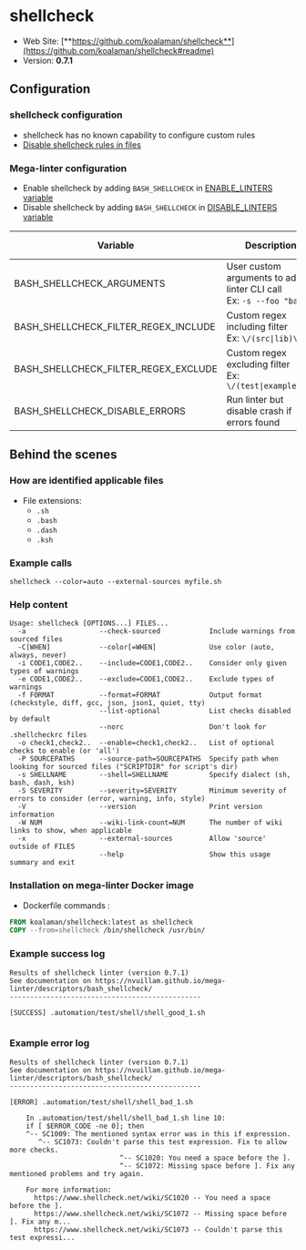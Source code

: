 <!-- markdownlint-disable MD033 MD041 -->
<!-- Generated by .automation/build.py, please do not update manually -->
# shellcheck

- Web Site: [**https://github.com/koalaman/shellcheck**](https://github.com/koalaman/shellcheck#readme)
- Version: **0.7.1**

## Configuration

### shellcheck configuration

- shellcheck has no known capability to configure custom rules
- [Disable shellcheck rules in files](https://github.com/koalaman/shellcheck/wiki/Ignore)

### Mega-linter configuration

- Enable shellcheck by adding `BASH_SHELLCHECK` in [ENABLE_LINTERS variable](../index.md#activation-and-deactivation)
- Disable shellcheck by adding `BASH_SHELLCHECK` in [DISABLE_LINTERS variable](../index.md#activation-and-deactivation)

| Variable | Description | Default value |
| ----------------- | -------------- | -------------- |
| BASH_SHELLCHECK_ARGUMENTS | User custom arguments to add in linter CLI call<br/>Ex: `-s --foo "bar"` |  |
| BASH_SHELLCHECK_FILTER_REGEX_INCLUDE | Custom regex including filter<br/>Ex: `\/(src\|lib)\/` | Include every file |
| BASH_SHELLCHECK_FILTER_REGEX_EXCLUDE | Custom regex excluding filter<br/>Ex: `\/(test\|examples)\/` | Exclude no file |
| BASH_SHELLCHECK_DISABLE_ERRORS | Run linter but disable crash if errors found | `false` |

## Behind the scenes

### How are identified applicable files

- File extensions:
  - `.sh`
  - `.bash`
  - `.dash`
  - `.ksh`

<!-- markdownlint-disable -->
<!-- /* cSpell:disable */ -->

### Example calls

```shell
shellcheck --color=auto --external-sources myfile.sh
```


### Help content

```shell
Usage: shellcheck [OPTIONS...] FILES...
  -a                  --check-sourced            Include warnings from sourced files
  -C[WHEN]            --color[=WHEN]             Use color (auto, always, never)
  -i CODE1,CODE2..    --include=CODE1,CODE2..    Consider only given types of warnings
  -e CODE1,CODE2..    --exclude=CODE1,CODE2..    Exclude types of warnings
  -f FORMAT           --format=FORMAT            Output format (checkstyle, diff, gcc, json, json1, quiet, tty)
                      --list-optional            List checks disabled by default
                      --norc                     Don't look for .shellcheckrc files
  -o check1,check2..  --enable=check1,check2..   List of optional checks to enable (or 'all')
  -P SOURCEPATHS      --source-path=SOURCEPATHS  Specify path when looking for sourced files ("SCRIPTDIR" for script's dir)
  -s SHELLNAME        --shell=SHELLNAME          Specify dialect (sh, bash, dash, ksh)
  -S SEVERITY         --severity=SEVERITY        Minimum severity of errors to consider (error, warning, info, style)
  -V                  --version                  Print version information
  -W NUM              --wiki-link-count=NUM      The number of wiki links to show, when applicable
  -x                  --external-sources         Allow 'source' outside of FILES
                      --help                     Show this usage summary and exit

```

### Installation on mega-linter Docker image

- Dockerfile commands :
```dockerfile
FROM koalaman/shellcheck:latest as shellcheck
COPY --from=shellcheck /bin/shellcheck /usr/bin/
```


### Example success log

```shell
Results of shellcheck linter (version 0.7.1)
See documentation on https://nvuillam.github.io/mega-linter/descriptors/bash_shellcheck/
-----------------------------------------------

[SUCCESS] .automation/test/shell/shell_good_1.sh
    

```

### Example error log

```shell
Results of shellcheck linter (version 0.7.1)
See documentation on https://nvuillam.github.io/mega-linter/descriptors/bash_shellcheck/
-----------------------------------------------

[ERROR] .automation/test/shell/shell_bad_1.sh
    
    In .automation/test/shell/shell_bad_1.sh line 10:
    if [ $ERROR_CODE -ne 0]; then
    ^-- SC1009: The mentioned syntax error was in this if expression.
       ^-- SC1073: Couldn't parse this test expression. Fix to allow more checks.
                           ^-- SC1020: You need a space before the ].
                           ^-- SC1072: Missing space before ]. Fix any mentioned problems and try again.
    
    For more information:
      https://www.shellcheck.net/wiki/SC1020 -- You need a space before the ].
      https://www.shellcheck.net/wiki/SC1072 -- Missing space before ]. Fix any m...
      https://www.shellcheck.net/wiki/SC1073 -- Couldn't parse this test expressi...

```
